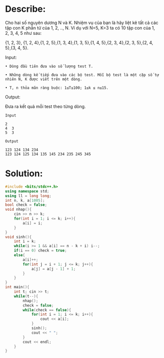 # Describe:

Cho hai số nguyên dương N và K. Nhiệm vụ của bạn là hãy liệt kê tất cả các tập con K phần tử của 1, 2, .., N. Ví dụ với N=5, K=3 ta có 10 tập con của 1, 2, 3, 4, 5 như sau: 

{1, 2, 3}, {1, 2, 4},{1, 2, 5},{1, 3, 4},{1, 3, 5},{1, 4, 5},{2, 3, 4},{2, 3, 5},{2, 4, 5},{3, 4, 5}.

Input:

    • Dòng đầu tiên đưa vào số lượng test T.

    • Những dòng kế tiếp đưa vào các bộ test. Mỗi bộ test là một cặp số tự nhiên N, K được viết trên một dòng.

    • T, n thỏa mãn ràng buộc: 1≤T≤100; 1≤k ≤ n≤15.

Output:


Đưa ra kết quả mỗi test theo từng dòng.

```text
Input

2
4  3
5  3
```

```text
Output

123 124 134 234
123 124 125 134 135 145 234 235 245 345
```

# Solution:

```C++
#include <bits/stdc++.h>
using namespace std;
using ll = long long;
int n, k, a[1005];
bool check = false;
void nhap(){
    cin >> n >> k;
    for(int i = 1; i <= k; i++){
        a[i] = i;
    }
}
void sinh(){
    int i = k;
    while(i >= 1 && a[i] == n - k + i) i--;
    if(i == 0) check = true;
    else{
        a[i]++;
        for(int j = i + 1; j <= k; j++){
            a[j] = a[j - 1] + 1;
        }
    }
}
int main(){
    int t; cin >> t;
    while(t--){
        nhap();
        check = false;
        while(check == false){
            for(int i = 1; i <= k; i++){
                cout << a[i];
            }
            sinh();
            cout << " ";
        }
        cout << endl;
    }
}
```